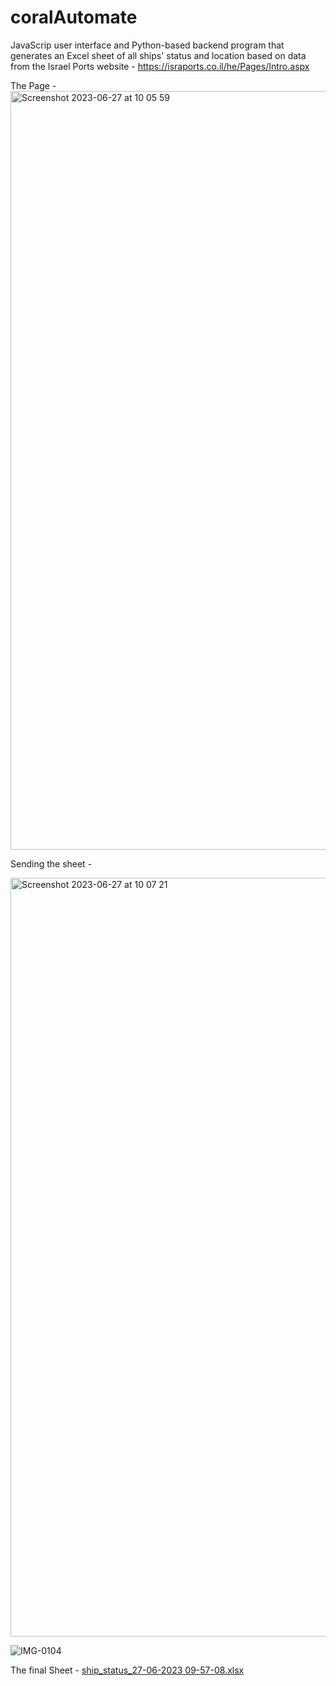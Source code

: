 # coralAutomate
JavaScrip user interface and Python-based backend program that generates an Excel sheet of all ships' status and location
based on data from the Israel Ports website - https://israports.co.il/he/Pages/Intro.aspx

The Page -
<img width="1214" alt="Screenshot 2023-06-27 at 10 05 59" src="https://github.com/yaelt1/coralAutomate/assets/116788451/1056a593-2d04-4bd3-90c8-064940a4b69e">


Sending the sheet -

<img width="1214" alt="Screenshot 2023-06-27 at 10 07 21" src="https://github.com/yaelt1/coralAutomate/assets/116788451/5d8708df-781b-4705-ae7a-7081dafa82e8">

![IMG-0104](https://github.com/yaelt1/coralAutomate/assets/116788451/39092ad4-3a79-4b19-a5f5-785f0f5621dc)


The final Sheet -
[ship_status_27-06-2023 09-57-08.xlsx](https://github.com/yaelt1/coralAutomate/files/11878615/ship_status_27-06-2023.09-57-08.xlsx)

